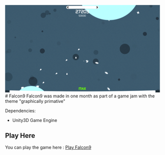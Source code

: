 <img src="https://github.com/kobusvdwalt/falcon9/blob/master/_landing_page/ss1.png" alt="Kitten" title="Screenshot1"/>
# Falcon9
Falcon9 was made in one month as part of a game jam with the theme "graphically primative"

Dependencies:
* Unity3D Game Engine

## Play Here
You can play the game here : [Play Falcon9](https://kobusvdwalt.github.io/games/falcon9/)
